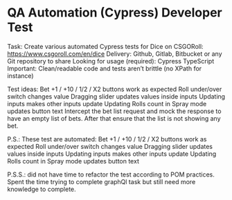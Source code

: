 # QA Automation (Cypress) Developer Test
Task:
Create various automated Cypress tests for Dice on CSGORoll:
https://www.csgoroll.com/en/dice
Delivery:
Github, Gitlab, Bitbucket or any Git repository to share
Looking for usage (required):
Cypress
TypeScript
Important:
Clean/readable code and tests aren’t brittle (no XPath for instance)

Test ideas:
Bet +1 / +10 / 1/2 / X2 buttons work as expected
Roll under/over switch changes value
Dragging slider updates values inside inputs
Updating inputs makes other inputs update
Updating Rolls count in Spray mode updates button text
Intercept the bet list request and mock the response to have an empty list
of bets.
After that ensure that the list is not showing any bet.

P.S.: These test are automated:
Bet +1 / +10 / 1/2 / X2 buttons work as expected
Roll under/over switch changes value
Dragging slider updates values inside inputs
Updating inputs makes other inputs update
Updating Rolls count in Spray mode updates button text

P.S.S.: did not have time to refactor the test according to POM practices. 
Spent the time trying to complete graphQl task but still need more knowledge to complete.

